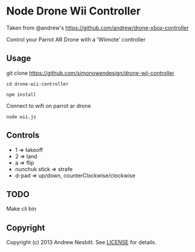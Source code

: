 # Node Drone Wii Controller

Taken from @andrew's https://github.com/andrew/drone-xbox-controller

Control your Parrot AR Drone with a 'Wiimote' controller

## Usage

git clone https://github.com/simonowendesign/drone-wii-controller

`cd drone-wii-controller`

`npm install`

Connect to wifi on parrot ar drone

`node wii.js`

## Controls

* 1 => takeoff
* 2 => land
* a => flip
* nunchuk stick => strafe
* d-pad => up/down, counterClockwise/clockwise

## TODO

Make cli bin

## Copyright

Copyright (c) 2013 Andrew Nesbitt. See [LICENSE](https://github.com/andrew/drone-xbox-controller/blob/master/LICENSE) for details.